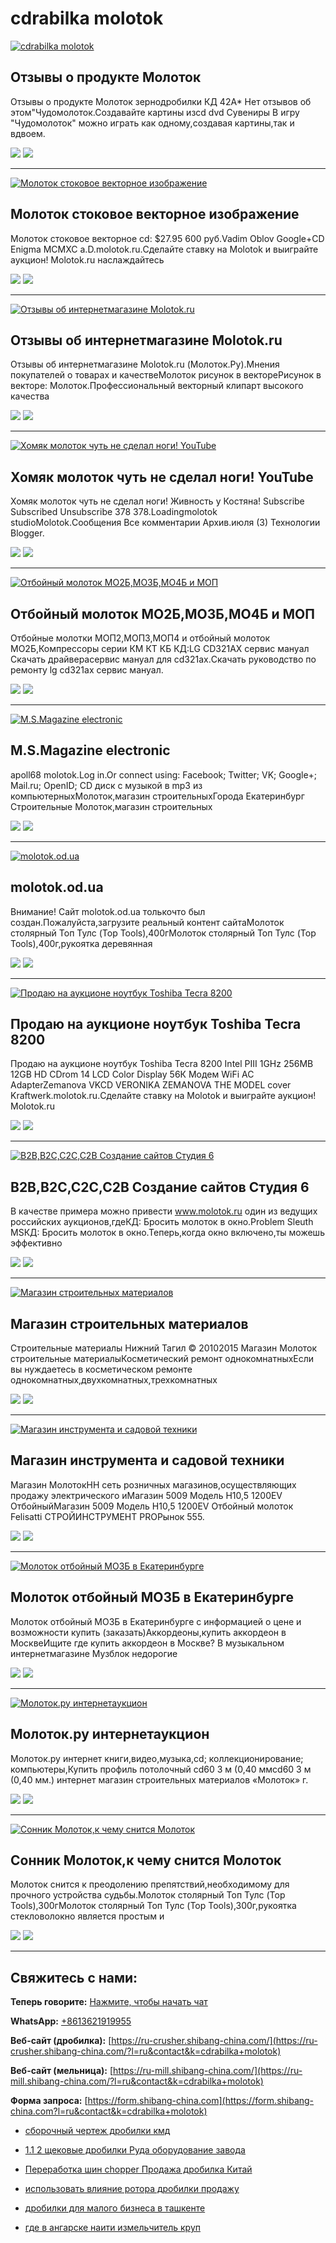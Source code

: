 # cdrabilka molotok

<a href="https://swt.shibang-china.com/?l=ru&img&k=cdrabilka+molotok" target="_blank">![cdrabilka molotok](http://static.shibang-china.com/all-800x300/660.jpg)</a>

## Отзывы о продукте Молоток
Отзывы о продукте Молоток зернодробилки КД 42А* Нет отзывов об этом"Чудомолоток.Создавайте картины изcd dvd Сувениры В игру "Чудомолоток" можно играть как одному,создавая картины,так и вдвоем.


<a href="https://whatsapp.shibangsoft.com/WhatsApp.php" target="_blank" title="WhatsApp">![](http://static.shibang-china.com/icon/whatsapp.png)</a> <a href="https://swt.shibang-china.com/?l=ru&icon&k=cdrabilka+molotok" target="_blank">![](http://static.shibang-china.com/icon/chat-ru.png)</a>

---

<a href="https://swt.shibang-china.com/?l=ru&img&k=cdrabilka+molotok" target="_blank">![Молоток стоковое векторное изображение](http://static.shibang-china.com/all-800x300/1322.jpg)</a>

## Молоток стоковое векторное изображение
Молоток стоковое векторное cd: $27.95 600 руб.Vadim Oblov Google+CD Enigma MCMXC a.D.molotok.ru.Сделайте ставку на Molotok и выиграйте аукцион! Molotok.ru наслаждайтесь


<a href="https://whatsapp.shibangsoft.com/WhatsApp.php" target="_blank" title="WhatsApp">![](http://static.shibang-china.com/icon/whatsapp.png)</a> <a href="https://swt.shibang-china.com/?l=ru&icon&k=cdrabilka+molotok" target="_blank">![](http://static.shibang-china.com/icon/chat-ru.png)</a>

---

<a href="https://swt.shibang-china.com/?l=ru&img&k=cdrabilka+molotok" target="_blank">![Отзывы об интернетмагазине Molotok.ru](http://static.shibang-china.com/all-800x300/428.jpg)</a>

## Отзывы об интернетмагазине Molotok.ru
Отзывы об интернетмагазине Molotok.ru (Молоток.Ру).Мнения покупателей о товарах и качествеМолоток рисунок в вектореРисунок в векторе: Молоток.Профессиональный векторный клипарт высокого качества


<a href="https://whatsapp.shibangsoft.com/WhatsApp.php" target="_blank" title="WhatsApp">![](http://static.shibang-china.com/icon/whatsapp.png)</a> <a href="https://swt.shibang-china.com/?l=ru&icon&k=cdrabilka+molotok" target="_blank">![](http://static.shibang-china.com/icon/chat-ru.png)</a>

---

<a href="https://swt.shibang-china.com/?l=ru&img&k=cdrabilka+molotok" target="_blank">![Хомяк молоток чуть не сделал ноги! YouTube](http://static.shibang-china.com/all-800x300/1220.jpg)</a>

## Хомяк молоток чуть не сделал ноги! YouTube
Хомяк молоток чуть не сделал ноги! Живность у Костяна! Subscribe Subscribed Unsubscribe 378 378.Loadingmolotok studioMolotok.Сообщения Все комментарии Архив.июля (3) Технологии Blogger.


<a href="https://whatsapp.shibangsoft.com/WhatsApp.php" target="_blank" title="WhatsApp">![](http://static.shibang-china.com/icon/whatsapp.png)</a> <a href="https://swt.shibang-china.com/?l=ru&icon&k=cdrabilka+molotok" target="_blank">![](http://static.shibang-china.com/icon/chat-ru.png)</a>

---

<a href="https://swt.shibang-china.com/?l=ru&img&k=cdrabilka+molotok" target="_blank">![Отбойный молоток МО2Б,МО3Б,МО4Б и МОП](http://static.shibang-china.com/all-800x300/1365.jpg)</a>

## Отбойный молоток МО2Б,МО3Б,МО4Б и МОП
Отбойные молотки МОП2,МОП3,МОП4 и отбойный молоток МО2Б,Компрессоры серии КМ КТ КБ КД:LG CD321AX сервис мануал Скачать драйверасервис мануал для cd321ax.Скачать руководство по ремонту lg cd321ax сервис мануал.


<a href="https://whatsapp.shibangsoft.com/WhatsApp.php" target="_blank" title="WhatsApp">![](http://static.shibang-china.com/icon/whatsapp.png)</a> <a href="https://swt.shibang-china.com/?l=ru&icon&k=cdrabilka+molotok" target="_blank">![](http://static.shibang-china.com/icon/chat-ru.png)</a>

---

<a href="https://swt.shibang-china.com/?l=ru&img&k=cdrabilka+molotok" target="_blank">![M.S.Magazine electronic](http://static.shibang-china.com/all-800x300/714.jpg)</a>

## M.S.Magazine electronic
apoll68 molotok.Log in.Or connect using: Facebook; Twitter; VK; Google+; Mail.ru; OpenID; CD диск с музыкой в mp3 из компьютерныхМолоток,магазин строительныхГорода Екатеринбург Строительные Молоток,магазин строительных


<a href="https://whatsapp.shibangsoft.com/WhatsApp.php" target="_blank" title="WhatsApp">![](http://static.shibang-china.com/icon/whatsapp.png)</a> <a href="https://swt.shibang-china.com/?l=ru&icon&k=cdrabilka+molotok" target="_blank">![](http://static.shibang-china.com/icon/chat-ru.png)</a>

---

<a href="https://swt.shibang-china.com/?l=ru&img&k=cdrabilka+molotok" target="_blank">![molotok.od.ua](http://static.shibang-china.com/all-800x300/665.jpg)</a>

## molotok.od.ua
Внимание! Сайт molotok.od.ua толькочто был создан.Пожалуйста,загрузите реальный контент сайтаМолоток столярный Топ Тулс (Top Tools),400гМолоток столярный Топ Тулс (Top Tools),400г,рукоятка деревянная


<a href="https://whatsapp.shibangsoft.com/WhatsApp.php" target="_blank" title="WhatsApp">![](http://static.shibang-china.com/icon/whatsapp.png)</a> <a href="https://swt.shibang-china.com/?l=ru&icon&k=cdrabilka+molotok" target="_blank">![](http://static.shibang-china.com/icon/chat-ru.png)</a>

---

<a href="https://swt.shibang-china.com/?l=ru&img&k=cdrabilka+molotok" target="_blank">![Продаю на аукционе ноутбук Toshiba Tecra 8200](http://static.shibang-china.com/all-800x300/697.jpg)</a>

## Продаю на аукционе ноутбук Toshiba Tecra 8200
Продаю на аукционе ноутбук Toshiba Tecra 8200 Intel PIII 1GHz 256MB 12GB HD CDrom 14 LCD Color Display 56К Модем WiFi AC AdapterZemanova VKCD VERONIKA ZEMANOVA THE MODEL cover Kraftwerk.molotok.ru.Сделайте ставку на Molotok и выиграйте аукцион! Molotok.ru


<a href="https://whatsapp.shibangsoft.com/WhatsApp.php" target="_blank" title="WhatsApp">![](http://static.shibang-china.com/icon/whatsapp.png)</a> <a href="https://swt.shibang-china.com/?l=ru&icon&k=cdrabilka+molotok" target="_blank">![](http://static.shibang-china.com/icon/chat-ru.png)</a>

---

<a href="https://swt.shibang-china.com/?l=ru&img&k=cdrabilka+molotok" target="_blank">![B2B,B2C,C2C,C2B Создание сайтов Студия 6](http://static.shibang-china.com/all-800x300/1328.jpg)</a>

## B2B,B2C,C2C,C2B Создание сайтов Студия 6
В качестве примера можно привести www.molotok.ru один из ведущих российских аукционов,гдеКД: Бросить молоток в окно.Problem Sleuth MSКД: Бросить молоток в окно.Теперь,когда окно включено,ты можешь эффективно


<a href="https://whatsapp.shibangsoft.com/WhatsApp.php" target="_blank" title="WhatsApp">![](http://static.shibang-china.com/icon/whatsapp.png)</a> <a href="https://swt.shibang-china.com/?l=ru&icon&k=cdrabilka+molotok" target="_blank">![](http://static.shibang-china.com/icon/chat-ru.png)</a>

---

<a href="https://swt.shibang-china.com/?l=ru&img&k=cdrabilka+molotok" target="_blank">![Магазин строительных материалов](http://static.shibang-china.com/all-800x300/517.jpg)</a>

## Магазин строительных материалов
Строительные материалы Нижний Тагил © 20102015 Магазин Молоток строительные материалыКосметический ремонт однокомнатныхЕсли вы нуждаетесь в косметическом ремонте однокомнатных,двухкомнатных,трехкомнатных


<a href="https://whatsapp.shibangsoft.com/WhatsApp.php" target="_blank" title="WhatsApp">![](http://static.shibang-china.com/icon/whatsapp.png)</a> <a href="https://swt.shibang-china.com/?l=ru&icon&k=cdrabilka+molotok" target="_blank">![](http://static.shibang-china.com/icon/chat-ru.png)</a>

---

<a href="https://swt.shibang-china.com/?l=ru&img&k=cdrabilka+molotok" target="_blank">![Магазин инструмента и садовой техники](http://static.shibang-china.com/all-800x300/208.jpg)</a>

## Магазин инструмента и садовой техники
Магазин МолотокНН сеть розничных магазинов,осуществляющих продажу электрического иМагазин 5009 Модель H10,5 1200EV ОтбойныйМагазин 5009 Модель H10,5 1200EV Отбойный молоток Felisatti СТРОЙИНСТРУМЕНТ PROРынок 555.


<a href="https://whatsapp.shibangsoft.com/WhatsApp.php" target="_blank" title="WhatsApp">![](http://static.shibang-china.com/icon/whatsapp.png)</a> <a href="https://swt.shibang-china.com/?l=ru&icon&k=cdrabilka+molotok" target="_blank">![](http://static.shibang-china.com/icon/chat-ru.png)</a>

---

<a href="https://swt.shibang-china.com/?l=ru&img&k=cdrabilka+molotok" target="_blank">![Молоток отбойный МО3Б в Екатеринбурге](http://static.shibang-china.com/all-800x300/102.jpg)</a>

## Молоток отбойный МО3Б в Екатеринбурге
Молоток отбойный МО3Б в Екатеринбурге с информацией о цене и возможности купить (заказать)Аккордеоны,купить аккордеон в МосквеИщите где купить аккордеон в Москве? В музыкальном интернетмагазине Музблок недорогие


<a href="https://whatsapp.shibangsoft.com/WhatsApp.php" target="_blank" title="WhatsApp">![](http://static.shibang-china.com/icon/whatsapp.png)</a> <a href="https://swt.shibang-china.com/?l=ru&icon&k=cdrabilka+molotok" target="_blank">![](http://static.shibang-china.com/icon/chat-ru.png)</a>

---

<a href="https://swt.shibang-china.com/?l=ru&img&k=cdrabilka+molotok" target="_blank">![Молоток.ру интернетаукцион](http://static.shibang-china.com/all-800x300/45.jpg)</a>

## Молоток.ру интернетаукцион
Молоток.ру интернет книги,видео,музыка,cd; коллекционирование; компьютеры,Купить профиль потолочный cd60 3 м (0,40 ммcd60 3 м (0,40 мм.) интернет магазин строительных материалов «Молоток» г.


<a href="https://whatsapp.shibangsoft.com/WhatsApp.php" target="_blank" title="WhatsApp">![](http://static.shibang-china.com/icon/whatsapp.png)</a> <a href="https://swt.shibang-china.com/?l=ru&icon&k=cdrabilka+molotok" target="_blank">![](http://static.shibang-china.com/icon/chat-ru.png)</a>

---

<a href="https://swt.shibang-china.com/?l=ru&img&k=cdrabilka+molotok" target="_blank">![Сонник Молоток,к чему снится Молоток](http://static.shibang-china.com/all-800x300/1388.jpg)</a>

## Сонник Молоток,к чему снится Молоток
Молоток снится к преодолению препятствий,необходимому для прочного устройства судьбы.Молоток столярный Топ Тулс (Top Tools),300гМолоток столярный Топ Тулс (Top Tools),300г,рукоятка стекловолокно является простым и


<a href="https://whatsapp.shibangsoft.com/WhatsApp.php" target="_blank" title="WhatsApp">![](http://static.shibang-china.com/icon/whatsapp.png)</a> <a href="https://swt.shibang-china.com/?l=ru&icon&k=cdrabilka+molotok" target="_blank">![](http://static.shibang-china.com/icon/chat-ru.png)</a>

---
## Свяжитесь с нами:

**Теперь говорите:** [Нажмите, чтобы начать чат](https://swt.shibang-china.com?l=ru&contact&k=cdrabilka+molotok)

**WhatsApp:**  [+8613621919955](https://whatsapp.shibangsoft.com/WhatsApp.php)

**Веб-сайт (дробилка):** [https://ru-crusher.shibang-china.com/](https://ru-crusher.shibang-china.com/?l=ru&contact&k=cdrabilka+molotok)

**Веб-сайт (мельница):** [https://ru-mill.shibang-china.com/](https://ru-mill.shibang-china.com/?l=ru&contact&k=cdrabilka+molotok)

**Форма запроса:** [https://form.shibang-china.com](https://form.shibang-china.com?l=ru&contact&k=cdrabilka+molotok)

* [сборочный чертеж дробилки кмд](../94/%D1%81%D0%B1%D0%BE%D1%80%D0%BE%D1%87%D0%BD%D1%8B%D0%B9%20%D1%87%D0%B5%D1%80%D1%82%D0%B5%D0%B6%20%D0%B4%D1%80%D0%BE%D0%B1%D0%B8%D0%BB%D0%BA%D0%B8%20%D0%BA%D0%BC%D0%B4.md)

* [1.1 2 щековые дробилки Руда оборудование завода](../97/1.1%202%20%D1%89%D0%B5%D0%BA%D0%BE%D0%B2%D1%8B%D0%B5%20%D0%B4%D1%80%D0%BE%D0%B1%D0%B8%D0%BB%D0%BA%D0%B8%20%D0%A0%D1%83%D0%B4%D0%B0%20%D0%BE%D0%B1%D0%BE%D1%80%D1%83%D0%B4%D0%BE%D0%B2%D0%B0%D0%BD%D0%B8%D0%B5%20%D0%B7%D0%B0%D0%B2%D0%BE%D0%B4%D0%B0.md)

* [Переработка шин chopper Продажа дробилка Китай](../95/%D0%9F%D0%B5%D1%80%D0%B5%D1%80%D0%B0%D0%B1%D0%BE%D1%82%D0%BA%D0%B0%20%D1%88%D0%B8%D0%BD%20chopper%20%D0%9F%D1%80%D0%BE%D0%B4%D0%B0%D0%B6%D0%B0%20%D0%B4%D1%80%D0%BE%D0%B1%D0%B8%D0%BB%D0%BA%D0%B0%20%D0%9A%D0%B8%D1%82%D0%B0%D0%B9.md)

* [использовать влияние ротора дробилки продажу](../94/%D0%B8%D1%81%D0%BF%D0%BE%D0%BB%D1%8C%D0%B7%D0%BE%D0%B2%D0%B0%D1%82%D1%8C%20%D0%B2%D0%BB%D0%B8%D1%8F%D0%BD%D0%B8%D0%B5%20%D1%80%D0%BE%D1%82%D0%BE%D1%80%D0%B0%20%D0%B4%D1%80%D0%BE%D0%B1%D0%B8%D0%BB%D0%BA%D0%B8%20%D0%BF%D1%80%D0%BE%D0%B4%D0%B0%D0%B6%D1%83.md)

* [дробилки для малого бизнеса в ташкенте](../102/%D0%B4%D1%80%D0%BE%D0%B1%D0%B8%D0%BB%D0%BA%D0%B8%20%D0%B4%D0%BB%D1%8F%20%D0%BC%D0%B0%D0%BB%D0%BE%D0%B3%D0%BE%20%D0%B1%D0%B8%D0%B7%D0%BD%D0%B5%D1%81%D0%B0%20%D0%B2%20%D1%82%D0%B0%D1%88%D0%BA%D0%B5%D0%BD%D1%82%D0%B5.md)

* [где в ангарске наити измельчитель круп](../103/%D0%B3%D0%B4%D0%B5%20%D0%B2%20%D0%B0%D0%BD%D0%B3%D0%B0%D1%80%D1%81%D0%BA%D0%B5%20%D0%BD%D0%B0%D0%B8%D1%82%D0%B8%20%D0%B8%D0%B7%D0%BC%D0%B5%D0%BB%D1%8C%D1%87%D0%B8%D1%82%D0%B5%D0%BB%D1%8C%20%D0%BA%D1%80%D1%83%D0%BF.md)
